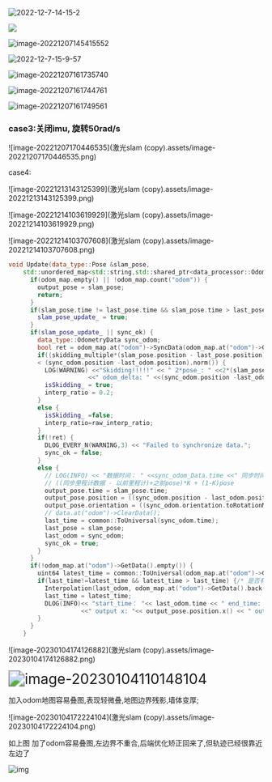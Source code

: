 



![2022-12-7-14-15-2](激光slam.assets/2022-12-7-14-15-2.bmp)

![](激光slam.assets/image-20221207145410487.png)

![image-20221207145415552](激光slam.assets/image-20221207145415552.png)



![2022-12-7-15-9-57](激光slam.assets/2022-12-7-15-9-57.bmp)



![image-20221207161735740](激光slam.assets/image-20221207161735740.png)

![image-20221207161744761](激光slam.assets/image-20221207161744761.png)

![image-20221207161749561](激光slam.assets/image-20221207161749561.png)



### case3:关闭imu, 旋转50rad/s



![image-20221207170446535](激光slam (copy).assets/image-20221207170446535.png)



case4:

![image-20221213143125399](激光slam (copy).assets/image-20221213143125399.png)

![image-20221214103619929](激光slam (copy).assets/image-20221214103619929.png)

![image-20221214103707608](激光slam (copy).assets/image-20221214103707608.png)

```c++
void Update(data_type::Pose &slam_pose,
    std::unordered_map<std::string,std::shared_ptr<data_processor::Odom>> &odom_map) {
      if(odom_map.empty() || !odom_map.count("odom")) {
        output_pose = slam_pose;
        return;
      }
      if(slam_pose.time != last_pose.time && slam_pose.time > last_pose.time) {
        slam_pose_update_ = true;
      }
      if(slam_pose_update_ || sync_ok) {
        data_type::OdometryData sync_odom;
        bool ret = odom_map.at("odom")->SyncData(odom_map.at("odom")->GetData(),sync_odom,slam_pose.time);// 获取插值里程计位姿
        if((skidding_multiple*(slam_pose.position - last_pose.position).norm()) 
        < (sync_odom.position -last_odom.position).norm()) {
          LOG(WARNING) <<"Skidding!!!!!" << " 2*pose_: " <<2*(slam_pose.position - last_pose.position).norm() 
                      <<" odom_delta: " <<(sync_odom.position -last_odom.position).norm();
          isSkidding_ = true;
          interp_ratio = 0.2;
        }
        else {
          isSkidding_ =false;
          interp_ratio=raw_interp_ratio;
        }
        if(!ret) {
          DLOG_EVERY_N(WARNING,3) << "Failed to synchronize data.";
          sync_ok = false;
        }
        else {
          // LOG(INFO) << "数据时间： " <<sync_odom_Data.time <<" 同步时间：" <<pose.time;
          // ((同步里程计数据 - 以前里程计)+之前pose)*K + (1-K)pose
          output_pose.time = slam_pose.time;
          output_pose.position = ((sync_odom.position - last_odom.position) + last_pose.position)*interp_ratio + slam_pose.position*(1-interp_ratio);
          output_pose.orientation = ((sync_odom.orientation.toRotationMatrix() - last_odom.orientation.toRotationMatrix()) + last_pose.orientation.toRotationMatrix())*interp_ratio + slam_pose.orientation.toRotationMatrix()*(1-interp_ratio);
          // data.at("odom")->ClearData();
          last_time = common::ToUniversal(sync_odom.time);
          last_pose = slam_pose;
          last_odom = sync_odom;
          sync_ok = true;
        }
      }
      if(!odom_map.at("odom")->GetData().empty()) {
        uint64 latest_time = common::ToUniversal(odom_map.at("odom")->GetData().back().time);
        if(last_time!=latest_time && latest_time > last_time) {/* 是否有更新 */
          Interpolation(last_odom, odom_map.at("odom")->GetData().back(),last_pose,output_pose);
          last_time = latest_time;
          DLOG(INFO)<< "start_time： "<< last_odom.time << " end_time: " <<output_pose.time 
                    <<" output x: "<< output_pose.position.x() << " output y: "<< output_pose.position.y() << std::endl;
        }
      }
    }
```



![image-20230104174126882](激光slam (copy).assets/image-20230104174126882.png)

<img src="激光slam (copy).assets/image-20230104110148104.png" alt="image-20230104110148104" style="zoom:200%;" />

加入odom地图容易叠图,表现轻微叠,地图边界残影,墙体变厚;



![image-20230104172224104](激光slam (copy).assets/image-20230104172224104.png)



如上图 加了odom容易叠图,左边界不重合,后端优化矫正回来了,但轨迹已经很靠近左边了



![img](https://www.guyuehome.com//Uploads/Editor/202112/20211226_35982.jpg)
